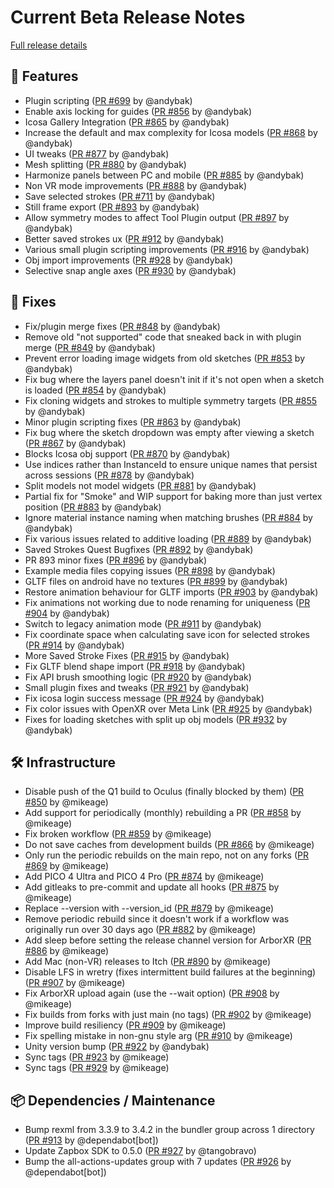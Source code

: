 # Current Beta Release Notes

[Full release details](https://github.com/icosa-foundation/open-brush/compare/v2.10...b569850d811e898b3e3ba9a6c689a1975f5dca7e)

## 🚀 Features

* Plugin scripting ([PR #699](https://github.com/icosa-foundation/open-brush/pull/699) by @andybak)
* Enable axis locking for guides ([PR #856](https://github.com/icosa-foundation/open-brush/pull/856) by @andybak)
* Icosa Gallery Integration ([PR #865](https://github.com/icosa-foundation/open-brush/pull/865) by @andybak)
* Increase the default and max complexity for Icosa models ([PR #868](https://github.com/icosa-foundation/open-brush/pull/868) by @andybak)
* UI tweaks ([PR #877](https://github.com/icosa-foundation/open-brush/pull/877) by @andybak)
* Mesh splitting ([PR #880](https://github.com/icosa-foundation/open-brush/pull/880) by @andybak)
* Harmonize panels between PC and mobile ([PR #885](https://github.com/icosa-foundation/open-brush/pull/885) by @andybak)
* Non VR mode improvements ([PR #888](https://github.com/icosa-foundation/open-brush/pull/888) by @andybak)
* Save selected strokes ([PR #711](https://github.com/icosa-foundation/open-brush/pull/711) by @andybak)
* Still frame export ([PR #893](https://github.com/icosa-foundation/open-brush/pull/893) by @andybak)
* Allow symmetry modes to affect Tool Plugin output ([PR #897](https://github.com/icosa-foundation/open-brush/pull/897) by @andybak)
* Better saved strokes ux ([PR #912](https://github.com/icosa-foundation/open-brush/pull/912) by @andybak)
* Various small plugin scripting improvements ([PR #916](https://github.com/icosa-foundation/open-brush/pull/916) by @andybak)
* Obj import improvements ([PR #928](https://github.com/icosa-foundation/open-brush/pull/928) by @andybak)
* Selective snap angle axes ([PR #930](https://github.com/icosa-foundation/open-brush/pull/930) by @andybak)

## 🐛 Fixes

* Fix/plugin merge fixes ([PR #848](https://github.com/icosa-foundation/open-brush/pull/848) by @andybak)
* Remove old "not supported" code that sneaked back in with plugin merge ([PR #849](https://github.com/icosa-foundation/open-brush/pull/849) by @andybak)
* Prevent error loading image widgets from old sketches ([PR #853](https://github.com/icosa-foundation/open-brush/pull/853) by @andybak)
* Fix bug where the layers panel doesn't init if it's not open when a sketch is loaded ([PR #854](https://github.com/icosa-foundation/open-brush/pull/854) by @andybak)
* Fix cloning widgets and strokes to multiple symmetry targets ([PR #855](https://github.com/icosa-foundation/open-brush/pull/855) by @andybak)
* Minor plugin scripting fixes ([PR #863](https://github.com/icosa-foundation/open-brush/pull/863) by @andybak)
* Fix bug where the sketch dropdown was empty after viewing a sketch ([PR #867](https://github.com/icosa-foundation/open-brush/pull/867) by @andybak)
* Blocks Icosa obj support ([PR #870](https://github.com/icosa-foundation/open-brush/pull/870) by @andybak)
* Use indices rather than InstanceId to ensure unique names that persist across sessions ([PR #878](https://github.com/icosa-foundation/open-brush/pull/878) by @andybak)
* Split models not model widgets ([PR #881](https://github.com/icosa-foundation/open-brush/pull/881) by @andybak)
* Partial fix for "Smoke" and WIP support for baking more than just vertex position ([PR #883](https://github.com/icosa-foundation/open-brush/pull/883) by @andybak)
* Ignore material instance naming when matching brushes ([PR #884](https://github.com/icosa-foundation/open-brush/pull/884) by @andybak)
* Fix various issues related to additive loading ([PR #889](https://github.com/icosa-foundation/open-brush/pull/889) by @andybak)
* Saved Strokes Quest Bugfixes ([PR #892](https://github.com/icosa-foundation/open-brush/pull/892) by @andybak)
* PR 893 minor fixes ([PR #896](https://github.com/icosa-foundation/open-brush/pull/896) by @andybak)
* Example media files copying issues ([PR #898](https://github.com/icosa-foundation/open-brush/pull/898) by @andybak)
* GLTF files on android have no textures ([PR #899](https://github.com/icosa-foundation/open-brush/pull/899) by @andybak)
* Restore animation behaviour for GLTF imports ([PR #903](https://github.com/icosa-foundation/open-brush/pull/903) by @andybak)
* Fix animations not working due to node renaming for uniqueness ([PR #904](https://github.com/icosa-foundation/open-brush/pull/904) by @andybak)
* Switch to legacy animation mode ([PR #911](https://github.com/icosa-foundation/open-brush/pull/911) by @andybak)
* Fix coordinate space when calculating save icon for selected strokes ([PR #914](https://github.com/icosa-foundation/open-brush/pull/914) by @andybak)
* More Saved Stroke Fixes ([PR #915](https://github.com/icosa-foundation/open-brush/pull/915) by @andybak)
* Fix GLTF blend shape import ([PR #918](https://github.com/icosa-foundation/open-brush/pull/918) by @andybak)
* Fix API brush smoothing logic ([PR #920](https://github.com/icosa-foundation/open-brush/pull/920) by @andybak)
* Small plugin fixes and tweaks ([PR #921](https://github.com/icosa-foundation/open-brush/pull/921) by @andybak)
* Fix icosa login success message ([PR #924](https://github.com/icosa-foundation/open-brush/pull/924) by @andybak)
* Fix color issues with OpenXR over Meta Link ([PR #925](https://github.com/icosa-foundation/open-brush/pull/925) by @andybak)
* Fixes for loading sketches with split up obj models ([PR #932](https://github.com/icosa-foundation/open-brush/pull/932) by @andybak)

## 🛠️ Infrastructure

* Disable push of the Q1 build to Oculus (finally blocked by them) ([PR #850](https://github.com/icosa-foundation/open-brush/pull/850) by @mikeage)
* Add support for periodically (monthly) rebuilding a PR ([PR #858](https://github.com/icosa-foundation/open-brush/pull/858) by @mikeage)
* Fix broken workflow ([PR #859](https://github.com/icosa-foundation/open-brush/pull/859) by @mikeage)
* Do not save caches from development builds ([PR #866](https://github.com/icosa-foundation/open-brush/pull/866) by @mikeage)
* Only run the periodic rebuilds on the main repo, not on any forks ([PR #869](https://github.com/icosa-foundation/open-brush/pull/869) by @mikeage)
* Add PICO 4 Ultra and PICO 4 Pro ([PR #874](https://github.com/icosa-foundation/open-brush/pull/874) by @mikeage)
* Add gitleaks to pre-commit and update all hooks ([PR #875](https://github.com/icosa-foundation/open-brush/pull/875) by @mikeage)
* Replace --version with --version\_id ([PR #879](https://github.com/icosa-foundation/open-brush/pull/879) by @mikeage)
* Remove periodic rebuild since it doesn't work if a workflow was originally run over 30 days ago ([PR #882](https://github.com/icosa-foundation/open-brush/pull/882) by @mikeage)
* Add sleep before setting the release channel version for ArborXR ([PR #886](https://github.com/icosa-foundation/open-brush/pull/886) by @mikeage)
* Add Mac (non-VR) releases to Itch ([PR #890](https://github.com/icosa-foundation/open-brush/pull/890) by @mikeage)
* Disable LFS in wretry (fixes intermittent build failures at the beginning) ([PR #907](https://github.com/icosa-foundation/open-brush/pull/907) by @mikeage)
* Fix ArborXR upload again (use the --wait option) ([PR #908](https://github.com/icosa-foundation/open-brush/pull/908) by @mikeage)
* Fix builds from forks with just main (no tags) ([PR #902](https://github.com/icosa-foundation/open-brush/pull/902) by @mikeage)
* Improve build resiliency ([PR #909](https://github.com/icosa-foundation/open-brush/pull/909) by @mikeage)
* Fix spelling mistake in non-gnu style arg ([PR #910](https://github.com/icosa-foundation/open-brush/pull/910) by @mikeage)
* Unity version bump ([PR #922](https://github.com/icosa-foundation/open-brush/pull/922) by @andybak)
* Sync tags ([PR #923](https://github.com/icosa-foundation/open-brush/pull/923) by @mikeage)
* Sync tags ([PR #929](https://github.com/icosa-foundation/open-brush/pull/929) by @mikeage)



## 📦 Dependencies / Maintenance

* Bump rexml from 3.3.9 to 3.4.2 in the bundler group across 1 directory ([PR #913](https://github.com/icosa-foundation/open-brush/pull/913) by @dependabot\[bot])
* Update Zapbox SDK to 0.5.0 ([PR #927](https://github.com/icosa-foundation/open-brush/pull/927) by @tangobravo)
* Bump the all-actions-updates group with 7 updates ([PR #926](https://github.com/icosa-foundation/open-brush/pull/926) by @dependabot\[bot])

